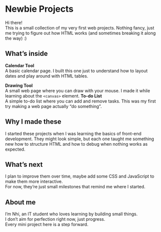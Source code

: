 # Newbie Projects

Hi there!  
This is a small collection of my very first web projects. Nothing fancy, just me trying to figure out how HTML works (and sometimes breaking it along the way) :)

## What’s inside

**Calendar Tool**  
A basic calendar page. I built this one just to understand how to layout dates and play around with HTML tables.

**Drawing Tool**  
A small web page where you can draw with your mouse. I made it while learning about the `<canvas>` element.
**To-do List**  
A simple to-do list where you can add and remove tasks. This was my first try making a web page actually “do something”.

## Why I made these

I started these projects when I was learning the basics of front-end development. They might look simple, but each one taught me something new how to structure HTML and how to debug when nothing works as expected.

## What’s next

I plan to improve them over time, maybe add some CSS and JavaScript to make them more interactive.  
For now, they’re just small milestones that remind me where I started.

## About me

I’m Nhi, an IT student who loves learning by building small things.  
I don’t aim for perfection right now, just progress.  
Every mini project here is a step forward.

